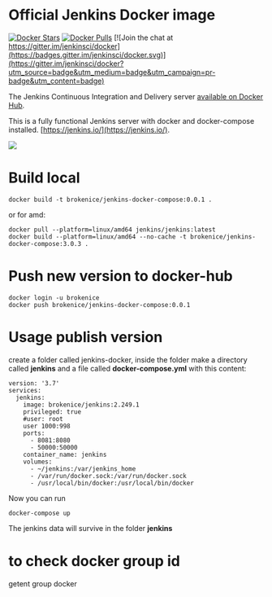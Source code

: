 # Official Jenkins Docker image

[![Docker Stars](https://img.shields.io/docker/stars/jenkins/jenkins.svg)](https://hub.docker.com/r/jenkins/jenkins/)
[![Docker Pulls](https://img.shields.io/docker/pulls/jenkins/jenkins.svg)](https://hub.docker.com/r/jenkins/jenkins/)
[![Join the chat at https://gitter.im/jenkinsci/docker](https://badges.gitter.im/jenkinsci/docker.svg)](https://gitter.im/jenkinsci/docker?utm_source=badge&utm_medium=badge&utm_campaign=pr-badge&utm_content=badge)

The Jenkins Continuous Integration and Delivery server [available on Docker Hub](https://hub.docker.com/r/jenkins/jenkins).

This is a fully functional Jenkins server with docker and docker-compose installed.
[https://jenkins.io/](https://jenkins.io/).

<img src="https://jenkins.io/sites/default/files/jenkins_logo.png"/>

# Build local

```
docker build -t brokenice/jenkins-docker-compose:0.0.1 .
```

or for amd:

```
docker pull --platform=linux/amd64 jenkins/jenkins:latest
docker build --platform=linux/amd64 --no-cache -t brokenice/jenkins-docker-compose:3.0.3 .
```

# Push new version to docker-hub


```
docker login -u brokenice
docker push brokenice/jenkins-docker-compose:0.0.1
```

# Usage publish version

create a folder called jenkins-docker, inside the folder make a directory called **jenkins** and a file called **docker-compose.yml** with this content:


```
version: '3.7'
services:
  jenkins:
    image: brokenice/jenkins:2.249.1
    privileged: true
    #user: root
    user 1000:998
    ports:
      - 8081:8080
      - 50000:50000
    container_name: jenkins
    volumes:
      - ~/jenkins:/var/jenkins_home
      - /var/run/docker.sock:/var/run/docker.sock
      - /usr/local/bin/docker:/usr/local/bin/docker

```

Now you can run

```
docker-compose up
```

The jenkins data will survive in the folder **jenkins**

# to check docker group id
getent group docker


